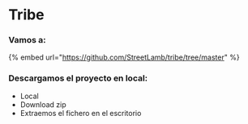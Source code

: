 # Tribe

### Vamos a:

{% embed url="https://github.com/StreetLamb/tribe/tree/master" %}

### Descargamos el proyecto en local:

* Local
* Download zip
* Extraemos el fichero en el escritorio
